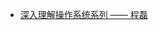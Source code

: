 - [深入理解操作系统系列 —— 程磊](https://blog.csdn.net/orangeboyye/article/details/125270782?spm=1001.2014.3001.5502)
